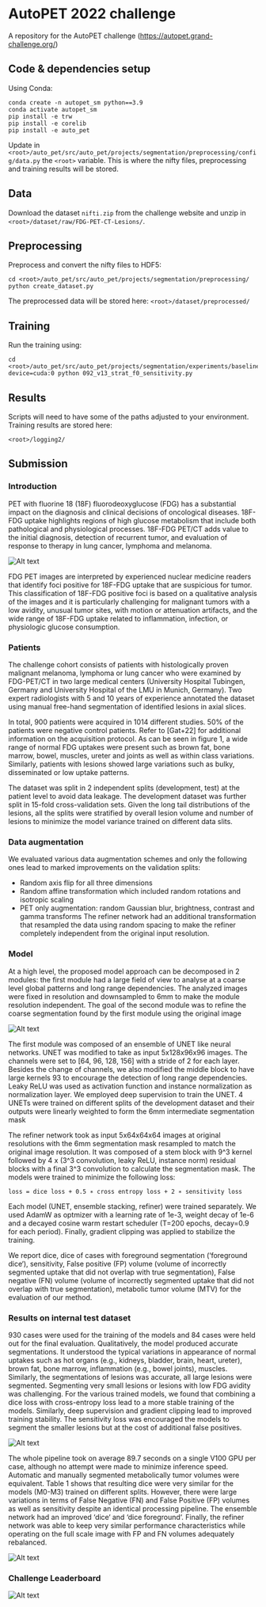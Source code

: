 # AutoPET 2022 challenge

A repository for the AutoPET challenge (https://autopet.grand-challenge.org/)

## Code & dependencies setup

Using Conda:

    conda create -n autopet_sm python==3.9
    conda activate autopet_sm
    pip install -e trw
    pip install -e corelib
    pip install -e auto_pet


Update in `<root>/auto_pet/src/auto_pet/projects/segmentation/preprocessing/config/data.py`
the `<root>` variable. This is where the nifty files, preprocessing and training results will be stored.

## Data
Download the dataset `nifti.zip` from the challenge website and unzip in `<root>/dataset/raw/FDG-PET-CT-Lesions/`.

## Preprocessing

Preprocess and convert the nifty files to HDF5:

    cd <root>/auto_pet/src/auto_pet/projects/segmentation/preprocessing/
    python create_dataset.py

The preprocessed data will be stored here: `<root>/dataset/preprocessed/`

## Training

Run the training using:

    cd <root>/auto_pet/src/auto_pet/projects/segmentation/experiments/baseline/
    device=cuda:0 python 092_v13_strat_f0_sensitivity.py

## Results

Scripts will need to have some of the paths adjusted to your environment. Training results are stored here:

    <root>/logging2/


## Submission
### Introduction
PET with fluorine 18 (18F) fluorodeoxyglucose (FDG) has a substantial impact on the diagnosis and clinical decisions of oncological diseases. 18F-FDG uptake highlights regions of high glucose metabolism that include both pathological and physiological processes. 18F-FDG PET/CT adds value to the initial diagnosis, detection of recurrent tumor, and evaluation of response to therapy in lung cancer, lymphoma and melanoma.

![Alt text](images/data_overview.png)

FDG PET images are interpreted by experienced nuclear medicine readers that identify foci positive for 18F-FDG uptake that are suspicious for tumor. This classification of 18F-FDG positive foci is based on a qualitative analysis of the images and it is particularly challenging for malignant tumors with a low avidity, unusual tumor sites, with motion or attenuation artifacts, and the wide range of 18F-FDG uptake related to inflammation, infection, or physiologic glucose consumption.

### Patients
The challenge cohort consists of patients with histologically proven malignant melanoma, lymphoma or lung cancer who were examined by FDG-PET/CT in two large medical centers (University Hospital Tubingen, Germany and University Hospital of the LMU in Munich, Germany). Two expert radiologists with 5 and 10 years of experience annotated the dataset using manual free-hand segmentation of identified lesions in axial slices.

In total, 900 patients were acquired in 1014 different studies. 50% of the patients were negative control patients. Refer to [Gat+22] for additional information on the acquisition protocol. As can be seen in figure 1, a wide range of normal FDG uptakes were present such as brown fat, bone marrow, bowel, muscles, ureter and joints as well as within class variations. Similarly, patients with lesions showed large variations such as bulky, disseminated or low uptake patterns.

The dataset was split in 2 independent splits (development, test) at the patient level to avoid data leakage. The development dataset was further split in 15-fold cross-validation sets. Given the long tail distributions of the lesions, all the splits were stratified by overall lesion volume and number of lesions to minimize the model variance trained on different data slits.

### Data augmentation
We evaluated various data augmentation schemes and only the following ones
lead to marked improvements on the validation splits:

- Random axis flip for all three dimensions
- Random affine transformation which included random rotations and isotropic scaling
- PET only augmentation: random Gaussian blur, brightness, contrast and gamma transforms The refiner network had an additional transformation that resampled the data using random spacing to make the refiner completely independent from the original input resolution.

### Model
At a high level, the proposed model approach can be decomposed in 2 modules: the first module had a large field of view to analyse at a coarse level global patterns and long range dependencies. The analyzed images were fixed in resolution and downsampled to 6mm to make the module resolution independent. The goal of the second module was to refine the coarse segmentation found by the first module using the original image

![Alt text](images/model_overview.png)


The first module was composed of an ensemble of UNET like neural networks. UNET was modified to take as input 5x128x96x96 images. The channels were set to [64, 96, 128, 156] with a stride of 2 for each layer. Besides the change of channels, we also modified the middle block to have large kernels 93 to encourage the detection of long range dependencies. Leaky ReLU was used as activation function and instance normalization as normalization layer. We employed deep supervision to train the UNET. 4 UNETs were trained on different splits of the development dataset and their outputs were linearly weighted to form the 6mm intermediate segmentation mask

The refiner network took as input 5x64x64x64 images at original resolutions with the 6mm segmentation mask resampled to match the original image resolution. It was composed of a stem block with 9^3 kernel followed by 4 x (3^3 convolution, leaky ReLU, instance norm) residual blocks with a final 3^3 convolution to calculate the segmentation mask. The models were trained to minimize the following loss:

    loss = dice loss + 0.5 ∗ cross entropy loss + 2 ∗ sensitivity loss

Each model (UNET, ensemble stacking, refiner) were trained separately. We used AdamW as optmizer with a learning rate of 1e-3, weight decay of 1e-6 and a decayed cosine warm restart scheduler (T=200 epochs, decay=0.9 for each period). Finally, gradient clipping was applied to stabilize the training.

We report dice, dice of cases with foreground segmentation (‘foreground dice‘), sensitivity, False positive (FP) volume (volume of incorrectly segmented uptake that did not overlap with true segmentation), False negative (FN) volume (volume of incorrectly segmented uptake that did not overlap with true segmentation), metabolic tumor volume (MTV) for the evaluation of our method.


### Results on internal test dataset
930 cases were used for the training of the models and 84 cases were held out for the final evaluation. Qualitatively, the model produced accurate segmentations. It understood the typical variations in appearance of normal uptakes such as hot organs (e.g., kidneys, bladder, brain, heart, ureter), brown fat, bone marrow, inflammation (e.g., bowel joints), muscles. Similarly, the segmentations of lesions was accurate, all large lesions were segmented. Segmenting very small lesions or lesions with low FDG avidity was challenging. For the various trained models, we found that combining a dice loss with cross-entropy loss lead to a more stable training of the models. Similarly, deep supervision and gradient clipping lead to improved training stability. The sensitivity loss was encouraged the models to segment the smaller lesions but at the cost of additional false positives.

![Alt text](images/mtv.png)

The whole pipeline took on average 89.7 seconds on a single V100 GPU per case, although no attempt were made to minimize inference speed. Automatic and manually segmented metabolically tumor volumes were equivalent. Table 1 shows that resulting dice were very similar for the models (M0-M3) trained on different splits. However, there were large variations in terms of False Negative (FN) and False Positive (FP) volumes as well as sensitivity despite an identical processing pipeline. The ensemble network had an improved ‘dice‘ and ‘dice foreground‘. Finally, the refiner network was able to keep very similar performance characteristics while operating on the full scale image with FP and FN volumes adequately rebalanced.

![Alt text](images/results_internal.png)

### Challenge Leaderboard
![Alt text](images/results.png)